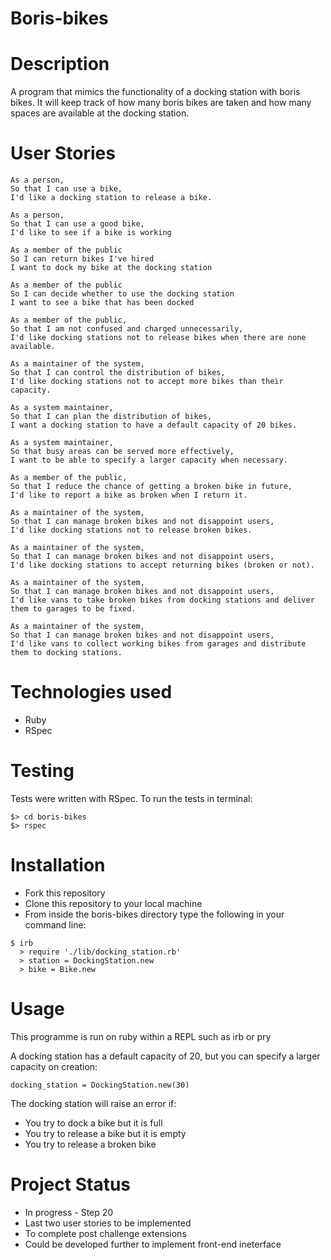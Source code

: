 # Boris-bikes


# Description

A program that mimics the functionality of a docking station with boris bikes.
It will keep track of how many boris bikes are taken and how many spaces are available at the docking station.

# User Stories

``` 
As a person,
So that I can use a bike,
I'd like a docking station to release a bike.

As a person,
So that I can use a good bike,
I'd like to see if a bike is working

As a member of the public
So I can return bikes I've hired
I want to dock my bike at the docking station

As a member of the public
So I can decide whether to use the docking station
I want to see a bike that has been docked

As a member of the public,
So that I am not confused and charged unnecessarily,
I'd like docking stations not to release bikes when there are none available.

As a maintainer of the system,
So that I can control the distribution of bikes,
I'd like docking stations not to accept more bikes than their capacity.

As a system maintainer,
So that I can plan the distribution of bikes,
I want a docking station to have a default capacity of 20 bikes.

As a system maintainer,
So that busy areas can be served more effectively,
I want to be able to specify a larger capacity when necessary.

As a member of the public,
So that I reduce the chance of getting a broken bike in future,
I'd like to report a bike as broken when I return it.

As a maintainer of the system,
So that I can manage broken bikes and not disappoint users,
I'd like docking stations not to release broken bikes.

As a maintainer of the system,
So that I can manage broken bikes and not disappoint users,
I'd like docking stations to accept returning bikes (broken or not).

As a maintainer of the system,
So that I can manage broken bikes and not disappoint users,
I'd like vans to take broken bikes from docking stations and deliver them to garages to be fixed.

As a maintainer of the system,
So that I can manage broken bikes and not disappoint users,
I'd like vans to collect working bikes from garages and distribute them to docking stations.

```

# Technologies used

- Ruby
- RSpec

# Testing

Tests were written with RSpec. To run the tests in terminal:

```
$> cd boris-bikes
$> rspec
```

# Installation

- Fork this repository
- Clone this repository to your local machine
- From inside the boris-bikes directory type the following in your command line:

```
$ irb
  > require './lib/docking_station.rb'
  > station = DockingStation.new
  > bike = Bike.new
```
  

# Usage

This programme is run on ruby within a REPL such as irb or pry

<insert pic of irb here>

A docking station has a default capacity of 20, but you can specify a larger capacity on creation:

```docking_station = DockingStation.new(30)```

The docking station will raise an error if:

- You try to dock a bike but it is full
- You try to release a bike but it is empty
- You try to release a broken bike


# Project Status

- In progress - Step 20 
- Last two user stories to be implemented
- To complete post challenge extensions 
- Could be developed further to implement front-end ineterface

